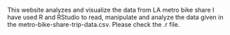 This website analyzes and visualize the data from LA metro bike share 
I have used R and RStudio to read, manipulate and analyze the data given in the metro-bike-share-trip-data.csv.
Please check the .r file.

